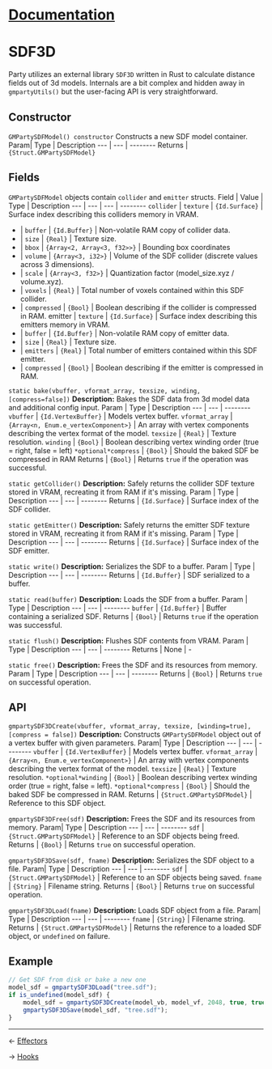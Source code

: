 ﻿# [Documentation](../documentation.md)
# SDF3D
Party utilizes an external library `SDF3D` written in Rust to calculate distance fields out of 3d models. Internals are a bit complex and hidden away in `gmpartyUtils()` but the user-facing API is very straightforward.

## Constructor
`GMPartySDFModel() constructor`
Constructs a new SDF model container.
Param| Type | Description
--- | --- | --------
Returns | `{Struct.GMPartySDFModel}`

## Fields
`GMPartySDFModel` objects contain `collider` and `emitter` structs.
Field | Value | Type | Description
--- | --- | --- | --------
`collider` | `texture` | `{Id.Surface}` | Surface index describing this colliders memory in VRAM.
- | `buffer` | `{Id.Buffer}` | Non-volatile RAM copy of collider data.
- | `size` | `{Real}` | Texture size.
- | `bbox` | `{Array<2, Array<3, f32>>}` | Bounding box coordinates
- | `volume` | `{Array<3, i32>}` | Volume of the SDF collider (discrete values across 3 dimensions).
- | `scale` | `{Array<3, f32>}` | Quantization factor (model_size.xyz / volume.xyz).
- | `voxels` | `{Real}` | Total number of voxels contained within this SDF collider.
- | `compressed` | `{Bool}` | Boolean describing if the collider is compressed in RAM.
emitter | `texture` | `{Id.Surface}` | Surface index describing this emitters memory in VRAM.
- | `buffer` | `{Id.Buffer}` | Non-volatile RAM copy of emitter data.
- | `size` | `{Real}` | Texture size.
- | `emitters` | `{Real}` | Total number of emitters contained within this SDF emitter.
- | `compressed` | `{Bool}` | Boolean describing if the emitter is compressed in RAM.

`static bake(vbuffer, vformat_array, texsize, winding, [compress=false])`
**Description:** Bakes the SDF data from 3d model data and additional config input.
Param | Type | Description
--- | --- | --------
`vbuffer` | `{Id.VertexBuffer}` | Models vertex buffer.
`vformat_array` | `{Array<n, Enum.e_vertexComponent>}` | An array with vertex components describing the vertex format of the model.
`texsize` | `{Real}` | Texture resolution.
`winding` | `{Bool}` | Boolean describing vertex winding order (true = right, false = left)
`*optional*compress` | `{Bool}` | Should the baked SDF be compressed in RAM
Returns | `{Bool}` | Returns `true` if the operation was successful.

`static getCollider()`
**Description:** Safely returns the collider SDF texture stored in VRAM, recreating it from RAM if it's missing.
Param | Type | Description
--- | --- | --------
Returns | `{Id.Surface}` | Surface index of the SDF collider.

`static getEmitter()`
**Description:** Safely returns the emitter SDF texture stored in VRAM, recreating it from RAM if it's missing.
Param | Type | Description
--- | --- | --------
Returns | `{Id.Surface}` | Surface index of the SDF emitter.

`static write()`
**Description:** Serializes the SDF to a buffer.
Param | Type | Description
--- | --- | --------
Returns | `{Id.Buffer}` | SDF serialized to a buffer.

`static read(buffer)`
**Description:** Loads the SDF from a buffer.
Param | Type | Description
--- | --- | --------
`buffer` | `{Id.Buffer}` | Buffer containing a serialized SDF.
Returns | `{Bool}` | Returns `true` if the operation was successful.

`static flush()`
**Description:** Flushes SDF contents from VRAM.
Param | Type | Description
--- | --- | --------
Returns | None | -

`static free()`
**Description:** Frees the SDF and its resources from memory.
Param | Type | Description
--- | --- | --------
Returns | `{Bool}` | Returns `true` on successful operation.

## API
`gmpartySDF3DCreate(vbuffer, vformat_array, texsize, [winding=true], [compress = false])`
**Description:** Constructs `GMPartySDFModel` object out of a vertex buffer with given parameters.
Param| Type | Description
--- | --- | --------
`vbuffer` | `{Id.VertexBuffer}` | Models vertex buffer.
`vformat_array` | `{Array<n, Enum.e_vertexComponent>}` | An array with vertex components describing the vertex format of the model.
`texsize` | `{Real}` | Texture resolution.
`*optional*winding` | `{Bool}` | Boolean describing vertex winding order (true = right, false = left).
`*optional*compress` | `{Bool}` | Should the baked SDF be compressed in RAM.
Returns | `{Struct.GMPartySDFModel}` | Reference to this SDF object.

`gmpartySDF3DFree(sdf)`
**Description:** Frees the SDF and its resources from memory.
Param| Type | Description
--- | --- | --------
`sdf` | `{Struct.GMPartySDFModel}` | Reference to an SDF objects being freed.
Returns | `{Bool}` | Returns `true` on successful operation.

`gmpartySDF3DSave(sdf, fname)`
**Description:** Serializes the SDF object to a file.
Param| Type | Description
--- | --- | --------
`sdf` | `{Struct.GMPartySDFModel}` | Reference to an SDF objects being saved.
`fname` | `{String}` | Filename string.
Returns | `{Bool}` | Returns `true` on successful operation.

`gmpartySDF3DLoad(fname)`
**Description:** Loads SDF object from a file.
Param| Type | Description
--- | --- | --------
`fname` | `{String}` | Filename string.
Returns | `{Struct.GMPartySDFModel}` | Returns the reference to a loaded SDF object, or `undefined` on failure.

## Example
```js
// Get SDF from disk or bake a new one
model_sdf = gmpartySDF3DLoad("tree.sdf");
if is_undefined(model_sdf) {
	model_sdf = gmpartySDF3DCreate(model_vb, model_vf, 2048, true, true);
	gmpartySDF3DSave(model_sdf, "tree.sdf");
}
```
---
<- [Effectors](effectors.md)

-> [Hooks](hooks.md)

